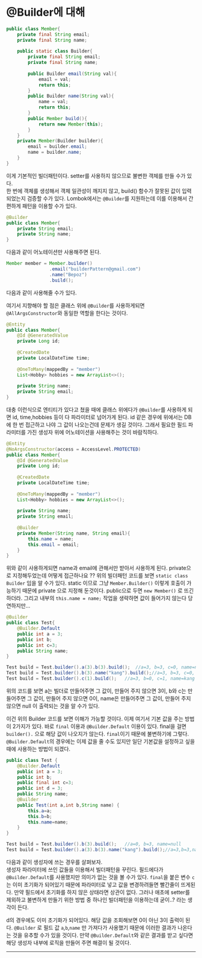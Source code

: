 # @Builder에 대해

```java
public class Member{
    private final String email;
    private final String name;
    
    public static class Builder{
        private final String email;
        private final String name;
        
        public Builder email(String val){
            email = val;
            return this;
        }
        public Builder name(String val){
            name = val;
            return this;
        }
        public Member build(){
            return new Member(this);
        }
    }
    private Member(Builder builder){
        email = builder.email;
        name = builder.name;
    }
}
```

이게 기본적인 빌더패턴이다. setter를 사용하지 않으므로 불변한 객체를 만들 수가 있다.  
한 번에 객체를 생성해서 객체 일관성이 깨지지 않고, build() 함수가 잘못된 값이 입력되었는지 검증할 수가 있다. Lombok에서는 ``@Builder``를 지원하는데 이를 이용해서 간편하게 패턴을 이용할 수가 있다.  

```java
@Builder
public class Member{
    private String email;
    private String name;
}
```

다음과 같이 어노테이션만 사용해주면 된다.  

```java
Member member = Member.builder()
    			.email("builderPattern@gmail.com")
    			.name("Bepoz")
    			.build();
```

다음과 같이 사용해줄 수가 있다.  

여기서 지향해야 할 점은 클래스 위에 ``@Builder``를 사용하게되면 	``@AllArgsConstructor``와 동일한 역할을 한다는 것이다.  

```java
@Entity
public class Member{
    @Id @GeneratedValue
    private Long id;
    
    @CreatedDate
    private LocalDateTime time;
    
    @OneToMany(mappedBy = "member")
    List<Hobby> hobbies = new ArrayList<>();
    
    private String name;
    private String email;
}
```

대충 이런식으로 엔티티가 있다고 쳤을 때에 클래스 위에다가 ``@Builder``를 사용하게 되면 id, time,hobbies 등이 다 파라미터로 넘어가게 된다. id 같은 경우에 위에서는 DB에 한 번 접근하고 나야 그 값이 나오는건데 문제가 생길 것이다. 그래서 필요한 필드 파라미터를 가진 생성자 위에 어노테이션을 사용해주는 것이 바람직하다.  

```java
@Entity
@NoArgsConstructor(access = AccessLevel.PROTECTED)
public class Member{
    @Id @GeneratedValue
    private Long id;
    
    @CreatedDate
    private LocalDateTime time;
    
    @OneToMany(mappedBy = "member")
    List<Hobby> hobbies = new ArrayList<>();
    
    private String name;
    private String email;
    
    @Builder
	private Member(String name, String email){
        this.name = name;
        this.email = email;
    }
}
```

위와 같이 사용하게되면 name과 email에 관해서만 받아서 사용하게 된다. private으로 지정해두었는데 어떻게 접근하나요 ?? 위의 빌더패턴 코드를 보면 ``static class Builder`` 임을 알 수가 있다.  static 이므로 그냥 ``Member.Builder()`` 이렇게 호출이 가능하기 때문에 private 으로 지정해 둔것이다. public으로 두면 ``new Member()`` 로 뜨긴하더라. 그리고 내부의 ``this.name = name;`` 작업을 생략하면 값이 들어가지 않는다 당연하지만...   

```java
@Builder
public class Test{
    @Builder.Default
    public int a = 3;
    public int b;
    public int c=3;
    public String name;
}

Test build = Test.builder().a(3).b(3).build();	//a=3, b=3, c=0, name=null
Test build = Test.builder().b(3).name("kang").build();//a=3, b=3, c=0, name=kang
Test build = Test.builder().c(1).build();	//a=3, b=0, c=1, name=kang
```

위의 코드를 보면 a는 빌더로 만들어주면 그 값이, 만들어 주지 않으면 3이,
b와 c는 만들어주면 그 값이, 만들어 주지 않으면 0이,
name은 만들어주면 그 값이, 만들어 주지 않으면 null 이 출력되는 것을 알 수가 있다.  

이건 위의 Builder 코드를 보면 이해가 가능할 것이다. 이제 여기서 기본 값을 주는 방법이 2가지가 있다. 바로 ``final`` 이용과 ``@Builder.Default`` 이용이 있다. final을 걸면 ``builder().`` 으로 해당 값이 나오지가 않는다. ``final``이기 때문에 불변하기에 그렇다. ``@Builder.Default``의 경우에는 이제 값을 줄 수도 있지만 일단 기본값을 설정하고 싶을 때에 사용하는 방법이 되겠다.  

```java
public class Test {
    @Builder.Default
    public int a = 3;
    public int b;
    public final int c=3;
    public int d = 3;
    public String name;
    @Builder
    public Test(int a,int b,String name) {
        this.a=a;
        this.b=b;
        this.name=name;
    }
}

Test build = Test.builder().b(3).build();	//a=0, b=3, name=null
Test build = Test.builder().a(3).b(3).name("kang").build();//a=3,b=3,name=kang
```

다음과 같이 생성자에 쓰는 경우를 살펴보자.  
생성자 파라미터에 쓰인 값들을 이용해서 빌더패턴을 꾸린다. 필드에다가 ``@Builder.Default``를 사용했지만 의미가 없는 것을 볼 수가 있다.  ``final``을 붙은 변수 ``c``는 이미 초기화가 되어있기 때문에 파라미터로 넣고 값을 변경하려들면 빨간줄이 뜨게된다. 만약 필드에서 초기화를 하지 않은 상태라면 상관이 없다. 그러나 애초에 setter를 제외하고 불변하게 만들기 위한 방법 중 하나인 빌더패턴을 이용하는데 굳이..? 라는 생각이 든다.  

d의 경우에도 이미 초기화가 되어있다. 해당 값을 조회해보면 0이 아닌 3이 출력이 된다. ``@Builder`` 로 필드 값 ``a``,``b``,``name`` 만 가져다가 사용했기 때문에 이러한 결과가 나온다는 것을 유추할 수가 있을 것이다. 만약 ``@Builder.Default``와 같은 결과를 받고 싶다면 해당 생성자 내부에 로직을 만들어 주면 해결이 될 것이다. 

***